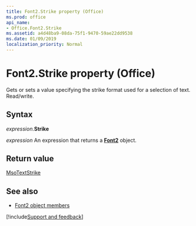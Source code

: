 ```yaml
---
title: Font2.Strike property (Office)
ms.prod: office
api_name:
- Office.Font2.Strike
ms.assetid: a4d48ba9-08da-75f1-9470-59ae22dd9538
ms.date: 01/09/2019
localization_priority: Normal
---
```



# Font2.Strike property (Office)

Gets or sets a value specifying the strike format used for a selection of text. Read/write.


## Syntax

_expression_.**Strike**

_expression_ An expression that returns a **[Font2](Office.Font2.md)** object.


## Return value

[MsoTextStrike](office.msotextstrike.md)


## See also

- [Font2 object members](overview/library-reference/font2-members-office.md)

[!include[Support and feedback](~/includes/feedback-boilerplate.md)]